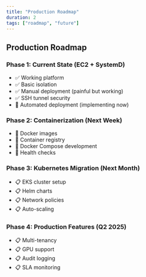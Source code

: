 ```yaml
---
title: "Production Roadmap"
duration: 2
tags: ["roadmap", "future"]
---
```


## Production Roadmap

### Phase 1: Current State (EC2 + SystemD)
- ✅ Working platform
- ✅ Basic isolation  
- ✅ Manual deployment (painful but working)
- ✅ SSH tunnel security
- 🔄 Automated deployment (implementing now)

### Phase 2: Containerization (Next Week)
- 🔄 Docker images
- 🔄 Container registry
- 🔄 Docker Compose development
- 🔄 Health checks

### Phase 3: Kubernetes Migration (Next Month)
- 📋 EKS cluster setup
- 📋 Helm charts
- 📋 Network policies
- 📋 Auto-scaling

### Phase 4: Production Features (Q2 2025)
- 📋 Multi-tenancy
- 📋 GPU support
- 📋 Audit logging
- 📋 SLA monitoring